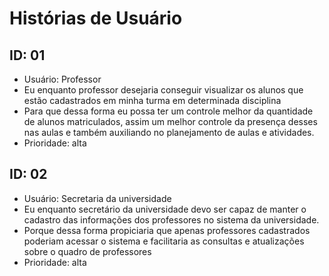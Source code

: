 
# Histórias de Usuário

## ID: 01
* Usuário: Professor
* Eu enquanto professor desejaria conseguir visualizar os alunos que estão cadastrados em minha turma em determinada disciplina
* Para que dessa forma eu possa ter um controle melhor da quantidade de alunos matriculados, assim um melhor controle da presença desses nas aulas e também auxiliando no planejamento de aulas e atividades.
* Prioridade: alta

## ID: 02
* Usuário: Secretaria da universidade
* Eu enquanto secretário da universidade devo ser capaz de manter o cadastro das informações dos professores no sistema da universidade.
* Porque dessa forma propiciaria que apenas professores cadastrados poderiam acessar o sistema e facilitaria as consultas e atualizações sobre o quadro de professores
* Prioridade: alta
